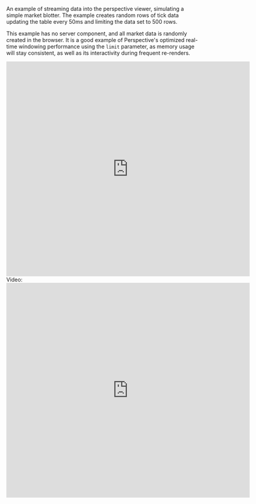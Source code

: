 An example of streaming data into the perspective viewer, simulating a simple market
blotter. The example creates random rows of tick data updating the table every 50ms
and limiting the data set to 500 rows.

This example has no server component, and all market data is randomly created in the
browser. It is a good example of Perspective's optimized real-time windowing
performance using the `limit` parameter, as memory usage will stay consistent, as well
as its interactivity during frequent re-renders.

<iframe src="https://player.vimeo.com/video/941854043?h=a887dad658" width="640" height="564" frameborder="0" allow="autoplay; fullscreen" allowfullscreen></iframe>
Video: <iframe src="https://player.vimeo.com/video/941854043?h=a887dad658" width="640" height="564" frameborder="0" allow="autoplay; fullscreen" allowfullscreen></iframe>
